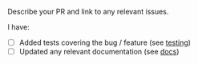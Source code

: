 Describe your PR and link to any relevant issues.

I have:
 - [ ] Added tests covering the bug / feature (see [testing](https://github.com/oscerai/gqlgen/blob/master/TESTING.md))
 - [ ] Updated any relevant documentation (see [docs](https://github.com/oscerai/gqlgen/tree/master/docs/content))
